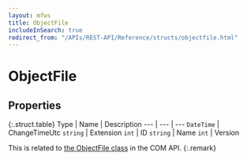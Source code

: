 ```yaml
---
layout: mfws
title: ObjectFile
includeInSearch: true
redirect_from: "/APIs/REST-API/Reference/structs/objectfile.html"
---
```


# ObjectFile

## Properties

{:.struct.table}
Type | Name | Description
--- | --- | ---
`DateTime` | ChangeTimeUtc
`string` | Extension
`int` | ID
`string` | Name
`int` | Version

This is related to [the ObjectFile class](https://developer.m-files.com/APIs/COM-API/Reference/index.html#MFilesAPI~ObjectFile.html) in the COM API.
{:.remark}